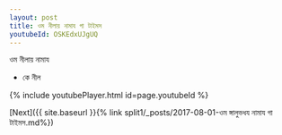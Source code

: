 ```yaml
---
layout: post
title: ওম নীলায় নামায গা টাইমস
youtubeId: OSKEdxUJgUQ
---
```

 
 
 ওম নীলায় নামায  
 
 -  কে নীল 
 
  
 
  
 
 
 
 
 
 


{% include youtubePlayer.html id=page.youtubeId %}
 
[Next]({{ site.baseurl }}{% link  split1/_posts/2017-08-01-ওম ঙ্গালুভধয নামায গা টাইমস.md%})
 
